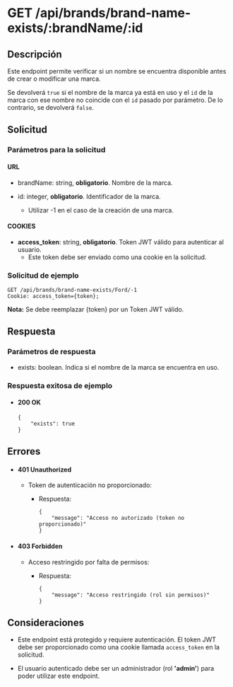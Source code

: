 # GET /api/brands/brand-name-exists/:brandName/:id

## Descripción

Este endpoint permite verificar si un nombre se encuentra disponible antes de crear o modificar una marca.

Se devolverá `true` si el nombre de la marca ya está en uso y el `id` de la marca con ese nombre no coincide con el `id` pasado por parámetro. De lo contrario, se devolverá `false`.

## Solicitud

### Parámetros para la solicitud

#### URL

- brandName: string, **obligatorio**. Nombre de la marca.

- id: integer, **obligatorio**. Identificador de la marca.
  - Utilizar -1 en el caso de la creación de una marca.

#### COOKIES

- **access_token**: string, **obligatorio**. Token JWT válido para autenticar al usuario.
  - Este token debe ser enviado como una cookie en la solicitud.

### Solicitud de ejemplo

```
GET /api/brands/brand-name-exists/Ford/-1
Cookie: access_token={token};
```

**Nota:** Se debe reemplazar {token} por un Token JWT válido.

## Respuesta

### Parámetros de respuesta

- exists: boolean. Indica si el nombre de la marca se encuentra en uso.

### Respuesta exitosa de ejemplo

- #### 200 OK

  ```
  {
      "exists": true
  }
  ```

## Errores

- #### 401 Unauthorized

  - Token de autenticación no proporcionado:

    - Respuesta:

      ```
      {
          "message": "Acceso no autorizado (token no proporcionado)"
      }
      ```

- #### 403 Forbidden

  - Acceso restringido por falta de permisos:

    - Respuesta:

      ```
      {
          "message": "Acceso restringido (rol sin permisos)"
      }
      ```

## Consideraciones

- Este endpoint está protegido y requiere autenticación. El token JWT debe ser proporcionado como una cookie llamada `access_token` en la solicitud.

- El usuario autenticado debe ser un administrador (rol **'admin'**) para poder utilizar este endpoint.
